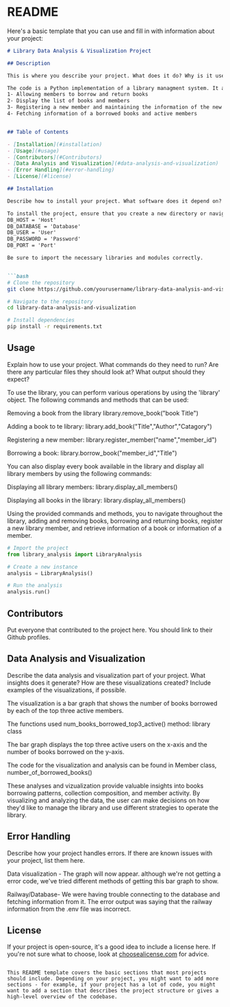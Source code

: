 # README


Here's a basic template that you can use and fill in with information about your project:

```markdown
# Library Data Analysis & Visualization Project

## Description

This is where you describe your project. What does it do? Why is it useful? What problem does it solve? This section should be a few sentences or a paragraph long.

The code is a Python implementation of a library managment system. It allows the user to persofrm many operations related to managing library members and books. The library managment system solves the problem of efficiently managing book records, handling membership info and tracking borrowed books. Key functionalities - 
1- Allowing members to borrow and return books 
2- Display the list of books and members
3- Registering a new member and maintaining the information of the new member
4- Fetching information of a borrowed books and active members 


## Table of Contents 

- [Installation](#installation)
- [Usage](#usage)
- [Contributors](#Contributors)
- [Data Analysis and Visualization](#data-analysis-and-visualization)
- [Error Handling](#error-handling)
- [License](#license)

## Installation

Describe how to install your project. What software does it depend on? Are there any environment variables to set? List the steps someone needs to take to get your project up and running on their own machine.

To install the project, ensure that you create a new directory or navigate to an exisiting directory of your liking where you want to set the project up. Install pip install psycopg2 for PostfreSQL connection and matplotlib for data visualization. When setting up PostgreSQL database, ensure that you have the correct connect information from your database. Creating a .env file in the same directory of the project. The  .env file should look similar to this. 
DB_HOST = 'Host'
DB_DATABASE = 'Database'
DB_USER = 'User' 
DB_PASSWORD = 'Password'
DB_PORT = 'Port'

Be sure to import the necessary libraries and modules correctly.


```bash
# Clone the repository
git clone https://github.com/yourusername/library-data-analysis-and-visualization.git

# Navigate to the repository
cd library-data-analysis-and-visualization

# Install dependencies
pip install -r requirements.txt
```

## Usage

Explain how to use your project. What commands do they need to run? Are there any particular files they should look at? What output should they expect?

To use the library, you can perform various operations by using the 'library' object. 
The following commands and methods that can be used:

Removing a book from the library
library.remove_book("book Title")

Adding a book to te library:
library.add_book("Title","Author","Catagory") 

Registering a new member:
library.register_member("name","member_id")

Borrowing a book:
library.borrow_book("member_id","Title")

You can also display every book available in the library and display all library members by using the following commands:

Displaying all library members: 
library.display_all_members()

Displaying all books in the library:
library.display_all_members() 

Using the provided commands and methods, you to navigate throughout the library, adding and removing books, borrowing and returning books, register a new library member, and retrieve information of a book or information of a member.


```python
# Import the project
from library_analysis import LibraryAnalysis

# Create a new instance
analysis = LibraryAnalysis()

# Run the analysis
analysis.run()
```

## Contributors

Put everyone that contributed to the project here. You should link to their Github profiles.

## Data Analysis and Visualization

Describe the data analysis and visualization part of your project. What insights does it generate? How are these visualizations created? Include examples of the visualizations, if possible.

The visualization is a bar graph that shows the number of books borrowed by each of the top three active members.

The functions used 
num_books_borrowed_top3_active()
method:
library class

The bar graph displays the top three active users on the x-axis and the number of books borrowed on the y-axis.

The code for the visualization and analysis can be found in Member class, 
number_of_borrowed_books() 

These analyses and vizualization provide valuable insights into books borrowing patterns, collection composition, and member activity.
By visualizing and analyzing the data, the user can make decisions on how they'd like to manage the library and use different strategies to operate 
the library.


## Error Handling

Describe how your project handles errors. If there are known issues with your project, list them here.

Data visualization - 
The graph will now appear. although we're not getting a error code, we've tried different methods of getting this bar graph to show. 

Railway/Database- 
We were having trouble connecting to the database and fetching information from it. The error output was saying that the railway information from the .env file was incorrect.




## License

If your project is open-source, it's a good idea to include a license here. If you're not sure what to choose, look at [choosealicense.com](https://choosealicense.com/) for advice.
```

This README template covers the basic sections that most projects should include. Depending on your project, you might want to add more sections - for example, if your project has a lot of code, you might want to add a section that describes the project structure or gives a high-level overview of the codebase.